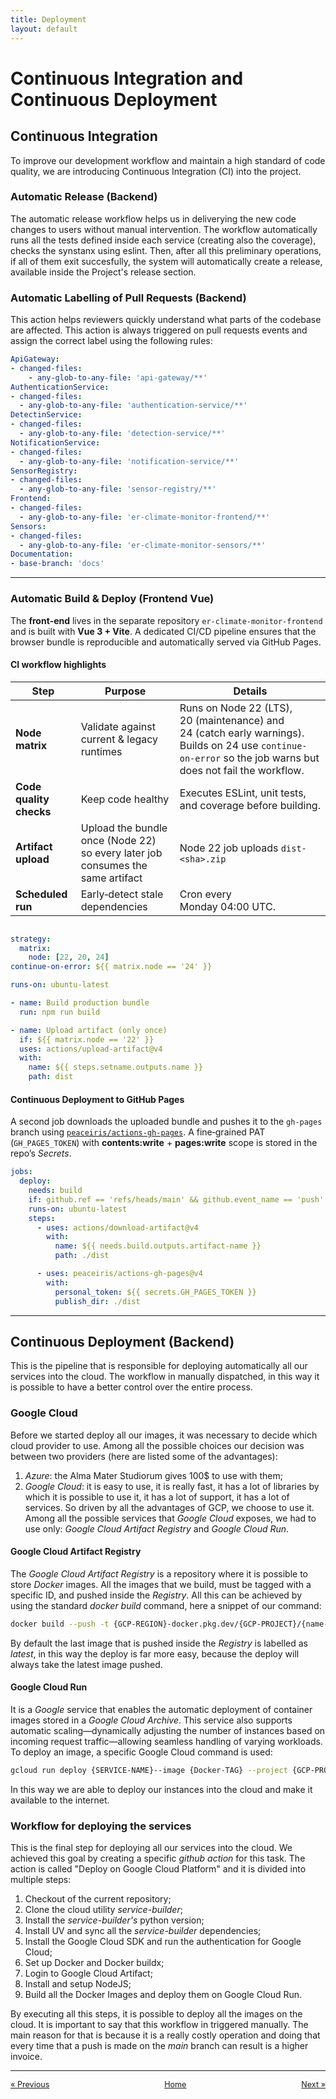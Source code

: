 ```yaml
---
title: Deployment
layout: default
---
```

# Continuous Integration and Continuous Deployment

## Continuous Integration

To improve our development workflow and maintain a high standard of code quality, we are introducing Continuous Integration (CI) into the project.

### Automatic Release (Backend)

The automatic release workflow helps us in deliverying the new code changes to users without manual intervention. The workflow automatically runs all the tests defined inside each service (creating also the coverage), checks the synstanx using eslint. Then, after all this preliminary operations, if all of them exit succesfully, the system will automatically create a release, available inside the Project's release section.

### Automatic Labelling of Pull Requests (Backend)

This action helps reviewers quickly understand what parts of the codebase are affected. This action is always triggered on pull requests events and assign the correct label using the following rules: 

```yaml
ApiGateway:
- changed-files:
    - any-glob-to-any-file: 'api-gateway/**'
AuthenticationService:
- changed-files:
  - any-glob-to-any-file: 'authentication-service/**'
DetectinService:
- changed-files:
  - any-glob-to-any-file: 'detection-service/**'
NotificationService:
- changed-files:
  - any-glob-to-any-file: 'notification-service/**'
SensorRegistry:
- changed-files:
  - any-glob-to-any-file: 'sensor-registry/**'
Frontend:
- changed-files:
  - any-glob-to-any-file: 'er-climate-monitor-frontend/**'
Sensors:
- changed-files:
  - any-glob-to-any-file: 'er-climate-monitor-sensors/**'
Documentation:
- base-branch: 'docs'
```

---

### Automatic Build & Deploy (Frontend Vue)

The **front‑end** lives in the separate repository `er-climate-monitor-frontend` and is built with **Vue 3 + Vite**. A dedicated CI/CD pipeline ensures that the browser bundle is reproducible and automatically served via GitHub Pages.

#### CI workflow highlights

| Step                | Purpose                                    |  Details                                                                                                                                |
| ------------------- | ------------------------------------------ | ------------------------------------------------------------------------------------------------------------------------------------------ |
| **Node matrix**     | Validate against current & legacy runtimes | Runs on Node 22 (LTS), 20 (maintenance) and 24 (catch early warnings). Builds on 24 use `continue-on-error` so the job warns but does not fail the workflow. |                                                            |
| **Code quality checks**   | Keep code healthy                          | Executes ESLint, unit tests, and coverage before building.                                                                                 |
| **Artifact upload** | Upload the bundle once (Node 22) so every later job consumes the same artifact                 | Node 22 job uploads `dist-<sha>.zip`                                            |
| **Scheduled run**   | Early‑detect stale dependencies            | Cron every Monday 04:00 UTC.                                                                                                               |

```yaml

strategy:
  matrix:
    node: [22, 20, 24]
continue-on-error: ${{ matrix.node == '24' }}

runs-on: ubuntu-latest

- name: Build production bundle
  run: npm run build

- name: Upload artifact (only once)
  if: ${{ matrix.node == '22' }}
  uses: actions/upload-artifact@v4
  with:
    name: ${{ steps.setname.outputs.name }}
    path: dist
```

#### Continuous Deployment to GitHub Pages

A second job downloads the uploaded bundle and pushes it to the `gh-pages` branch using [`peaceiris/actions-gh-pages`](https://github.com/peaceiris/actions-gh-pages). A fine‑grained PAT (`GH_PAGES_TOKEN`) with **contents\:write** + **pages\:write** scope is stored in the repo’s *Secrets*.

```yaml
jobs:
  deploy:
    needs: build
    if: github.ref == 'refs/heads/main' && github.event_name == 'push'
    runs-on: ubuntu-latest
    steps:
      - uses: actions/download-artifact@v4
        with:
          name: ${{ needs.build.outputs.artifact-name }}
          path: ./dist

      - uses: peaceiris/actions-gh-pages@v4
        with:
          personal_token: ${{ secrets.GH_PAGES_TOKEN }}
          publish_dir: ./dist
```

---

## Continuous Deployment (Backend)

This is the pipeline that is responsible for deploying automatically all our services into the cloud. The workflow in manually dispatched, in this way it is possible to have a better control over the entire process.

### Google Cloud

Before we started deploy all our images, it was necessary to decide which cloud provider to use. Among all the possible choices our decision was between two providers (here are listed some of the advantages):
1. *Azure*: the Alma Mater Studiorum gives 100$ to use with them;
2. *Google Cloud*: it is easy to use, it is really fast, it has a lot of libraries by which it is possible to use it, it has a lot of support, it has a lot of services.
So driven by all the advantages of GCP, we choose to use it. Among all the possible services that *Google Cloud* exposes, we had to use only: *Google Cloud Artifact Registry* and *Google Cloud Run*.

#### Google Cloud Artifact Registry

The *Google Cloud Artifact Registry* is a repository where it is possible to store *Docker* images. All the images that we build, must be tagged with a specific ID, and pushed inside the *Registry*. All this can be achieved by using the standard *docker build* command, here a snippet of our command: 

```bash
docker build --push -t {GCP-REGION}-docker.pkg.dev/{GCP-PROJECT}/{name-of-repository}/{tag-of-the-image} .
```

By default the last image that is pushed inside the *Registry* is labelled as *latest*, in this way the deploy is far more easy, because the deploy will always take the latest image pushed.

#### Google Cloud Run

It is a *Google* service that enables the automatic deployment of container images stored in a *Google Cloud Archive*. This service also supports automatic scaling—dynamically adjusting the number of instances based on incoming request traffic—allowing seamless handling of varying workloads. To deploy an image, a specific Google Cloud command is used:

```bash
gcloud run deploy {SERVICE-NAME}--image {Docker-TAG} --project {GCP-PROJECT} --region {GCP-REGION} --port {PORT}
```

In this way we are able to deploy our instances into the cloud and make it available to the internet.

### Workflow for deploying the services

This is the final step for deploying all our services into the cloud. We achieved this goal by creating a specific *github action* for this task. The action is called "Deploy on Google Cloud Platform" and it is divided into multiple steps:
1. Checkout of the current repository;
2. Clone the cloud utility *service-builder*;
3. Install the *service-builder's* python version;
4. Install UV and sync all the *service-builder* dependencies;
5. Install the Google Cloud SDK and run the authentication for Google Cloud;
6. Set up Docker and Docker buildx;
7. Login to Google Cloud Artifact;
8. Install and setup NodeJS;
9. Build all the Docker Images and deploy them on Google Cloud Run.

By executing all this steps, it is possible to deploy all the images on the cloud. It is important to say that this workflow in triggered manually. The main reason for that is because it is a really costly operation and doing that every time that a push is made on the *main* branch can result is a higher invoice.

---

<div style="display: flex; justify-content: space-between; align-items: center; font-size: 0.9em;">
  <a href="/er-climate-monitor/4-devops.html">&laquo; Previous</a>
  <a href="/er-climate-monitor/index.html" style="text-align: center;">Home</a>
  <a href="/er-climate-monitor/6-conclusions.html">Next &raquo;</a>
</div>
